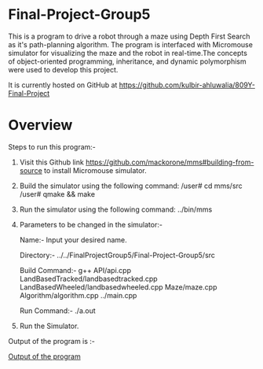 # Final-Project-Group5

This is a program to drive a robot through a maze using Depth First Search as it's path-planning algorithm. The program is interfaced with Micromouse simulator for visualizing the maze and the robot in real-time.The concepts of object-oriented programming, inheritance, and dynamic polymorphism were used to develop this project.

It is currently hosted on GitHub at https://github.com/kulbir-ahluwalia/809Y-Final-Project

Overview
=====================================================================================

Steps to run this program:-

1. Visit this Github link https://github.com/mackorone/mms#building-from-source  to install Micromouse simulator.

2. Build the simulator using the following command: /user# cd mms/src
                                                    /user# qmake && make

3. Run the simulator using the following command: ../bin/mms

4. Parameters to be changed in the simulator:-

   Name:- Input your desired name.

   Directory:- ../../FinalProjectGroup5/Final-Project-Group5/src

   Build Command:- g++ API/api.cpp LandBasedTracked/landbasedtracked.cpp LandBasedWheeled/landbasedwheeled.cpp Maze/maze.cpp Algorithm/algorithm.cpp ../main.cpp

   Run Command:- ./a.out

5. Run the Simulator.

Output of the program is :-

[Output of the program](/Final-Project-Group5/FinalProject_Output.gif/)
























